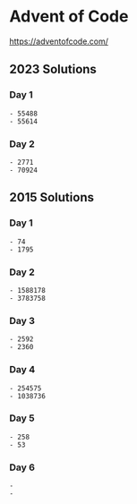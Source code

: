 # Advent of Code
https://adventofcode.com/

## 2023 Solutions

### Day 1
    - 55488
    - 55614
### Day 2
    - 2771
    - 70924

## 2015 Solutions

### Day 1
    - 74
    - 1795
### Day 2
    - 1588178
    - 3783758
### Day 3
    - 2592
    - 2360
### Day 4
    - 254575
    - 1038736
### Day 5
    - 258
    - 53
### Day 6
    -
    -
